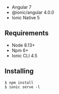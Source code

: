 * Angular 7
* @ionic/angular 4.0.0
* Ionic Native 5

Requirements
------------

* Node 8.13+
* Npm 6+
* Ionic CLI 4.5

Installing
------------

```
$ npm install
$ ionic serve -l
```